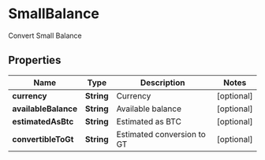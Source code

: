 

# SmallBalance

Convert Small Balance
## Properties

Name | Type | Description | Notes
------------ | ------------- | ------------- | -------------
**currency** | **String** | Currency |  [optional]
**availableBalance** | **String** | Available balance |  [optional]
**estimatedAsBtc** | **String** | Estimated as BTC |  [optional]
**convertibleToGt** | **String** | Estimated conversion to GT |  [optional]




